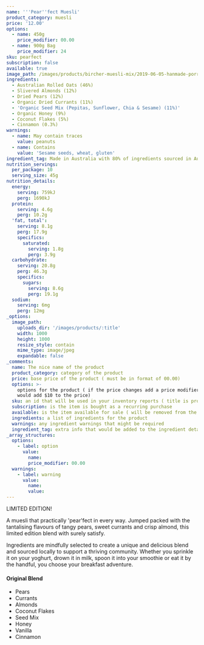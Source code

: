 ```yaml
---
name: '''Pear''fect Muesli'
product_category: muesli
price: '12.00'
options:
  - name: 450g
    price_modifier: 00.00
  - name: 900g Bag
    price_modifier: 24
sku: pearfect
subscription: false
available: true
image_path: /images/products/bircher-muesli-mix/2019-06-05-hanmade-porridgemixsquare.jpg
ingredients:
  - Australian Rolled Oats (46%)
  - Slivered Almonds (12%)
  - Dried Pears (12%)
  - Organic Dried Currants (11%)
  - 'Organic Seed Mix (Pepitas, Sunflower, Chia & Sesame) (11%)'
  - Organic Honey (9%)
  - Coconut Flakes (5%)
  - Cinnamon (0.3%)
warnings:
  - name: May contain traces
    value: peanuts
  - name: Contains
    value: 'Sesame seeds, wheat, gluten'
ingredient_tag: Made in Australia with 80% of ingredients sourced in Australia
nutrition_servings:
  per_package: 10
  serving_size: 45g
nutrition_details:
  energy:
    serving: 759kJ
    perg: 1690kJ
  protein:
    serving: 4.6g
    perg: 10.2g
  'fat, total':
    serving: 8.1g
    perg: 17.9g
    specifics:
      saturated:
        serving: 1.8g
        perg: 3.9g
  carbohydrate:
    serving: 20.8g
    perg: 46.3g
    specifics:
      sugars:
        serving: 8.6g
        perg: 19.1g
  sodium:
    serving: 6mg
    perg: 12mg
_options:
  image_path:
    uploads_dir: '/images/products/:title'
    width: 1000
    height: 1000
    resize_style: contain
    mime_type: image/jpeg
    expandable: false
_comments:
  name: The nice name of the product
  product_category: category of the product
  price: base price of the product ( must be in format of 00.00)
  options: >-
    options for the product ( if the price changes add a price modifier +10.00
    would add $10 to the price)
  sku: an id that will be used in your inventory reports ( title is probably good )
  subscription: is the item is bought as a recurring purchase
  available: is the item available for sale ( will be removed from the site )
  ingredients: a list of ingredients for the product
  warnings: any ingredient warnings that might be required
  ingredient_tag: extra info that would be added to the ingredient details
_array_structures:
  options:
    - label: option
      value:
        name:
        price_modifier: 00.00
  warnings:
    - label: warning
      value:
        name:
        value:
---
```


LIMITED EDITION\!&nbsp;

A muesli that practically 'pear'fect in every way. Jumped packed with the tantalising flavours of tangy pears, sweet currants and crisp almond, this limited edition blend with surely satisfy.&nbsp;&nbsp;

Ingredients are mindfully selected to create a unique and delicious blend and sourced locally to support a thriving community. Whether you sprinkle it on your yoghurt, drown it in milk, spoon it into your smoothie or eat it by the handful, you choose your breakfast adventure.

#### Original Blend

* Pears
* Currants
* Almonds
* Coconut Flakes
* Seed Mix
* Honey
* Vanilla
* Cinnamon
